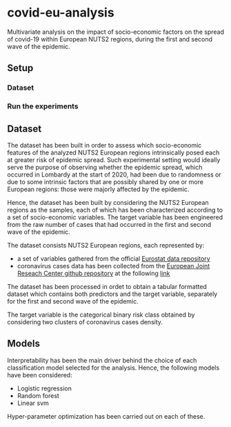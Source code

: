# covid-eu-analysis
Multivariate analysis on the impact of socio-economic factors on the spread of covid-19 within European NUTS2 regions,
during the first and second wave of the epidemic.

## Setup

### Dataset

### Run the experiments

## Dataset
The dataset has been built in order to assess which socio-economic features of the analyzed NUTS2 European regions intrinsically posed each at greater risk of epidemic spread.
Such experimental setting would ideally serve the purpose of observing whether the epidemic spread, which occurred in Lombardy at the start of 2020, had been due to randomness or due to some intrinsic factors that are possibly shared by one or more European regions: those were majorly affected by the epidemic.

Hence, the dataset has been built by considering the NUTS2 European regions as the samples, each of which has been characterized according to a set of socio-economic variables.
The target variable has been engineered from the raw number of cases that had occurred in the first and second wave of the epidemic. 

The dataset consists NUTS2 European regions, each represented by:
- a set of variables gathered from the official [Eurostat data repository](https://ec.europa.eu/eurostat/web/main/data/database)
- coronavirus cases data has been collected from the [European Joint Reseach Center github repository](https://github.com/ec-jrc/COVID-19)
at the following [link](https://raw.githubusercontent.com/ec-jrc/COVID-19/master/data-by-region/jrc-covid-19-all-days-by-regions.csv)

The dataset has been processed in ordet to obtain a tabular formatted dataset which contains both predictors and the target variable, separately for the first and second wave of the epidemic.

The target variable is the categorical binary risk class obtained by considering two clusters of coronavirus cases density.

## Models
Interpretability has been the main driver behind the choice of each classification model selected for the analysis.
Hence, the following models have been considered:
- Logistic regression
- Random forest
- Linear svm

Hyper-parameter optimization has been carried out on each of these.


